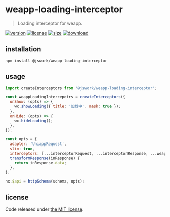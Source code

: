 # weapp-loading-interceptor
> Loading interceptor for weapp.

[![version][version-image]][version-url]
[![license][license-image]][license-url]
[![size][size-image]][size-url]
[![download][download-image]][download-url]

## installation
```shell
npm install @jswork/weapp-loading-interceptor
```

## usage
```js
import createInterceptors from '@jswork/weapp-loading-interceptor';

const weappLoadingIntercepotrs = createInterceptors({
  onShow: (opts) => {
    wx.showLoading({ title: '加载中', mask: true });
  },
  onHide: (opts) => {
    wx.hideLoading();
  },
});

const opts = {
  adapter: 'UniappRequest',
  slim: true,
  interceptors: [...interceptorRequest, ...interceptorResponse, ...weappLoadingIntercepotrs],
  transformResponse(inResponse) {
    return inResponse.data;
  },
};

nx.$api = httpSchema(schema, opts);
```

## license
Code released under [the MIT license](https://github.com/afeiship/weapp-loading-interceptor/blob/master/LICENSE.txt).

[version-image]: https://img.shields.io/npm/v/@jswork/weapp-loading-interceptor
[version-url]: https://npmjs.org/package/@jswork/weapp-loading-interceptor

[license-image]: https://img.shields.io/npm/l/@jswork/weapp-loading-interceptor
[license-url]: https://github.com/afeiship/weapp-loading-interceptor/blob/master/LICENSE.txt

[size-image]: https://img.shields.io/bundlephobia/minzip/@jswork/weapp-loading-interceptor
[size-url]: https://github.com/afeiship/weapp-loading-interceptor/blob/master/dist/weapp-loading-interceptor.min.js

[download-image]: https://img.shields.io/npm/dm/@jswork/weapp-loading-interceptor
[download-url]: https://www.npmjs.com/package/@jswork/weapp-loading-interceptor
